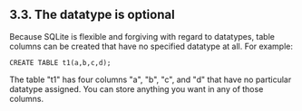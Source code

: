 ## 3\.3\. The datatype is optional



Because SQLite is flexible and forgiving with regard to datatypes,
table columns can be created that have no specified datatype at all.
For example:



```
CREATE TABLE t1(a,b,c,d);

```

The table "t1" has four columns "a", "b", "c", and "d" that have
no particular datatype assigned. You can store anything you want in
any of those columns.



